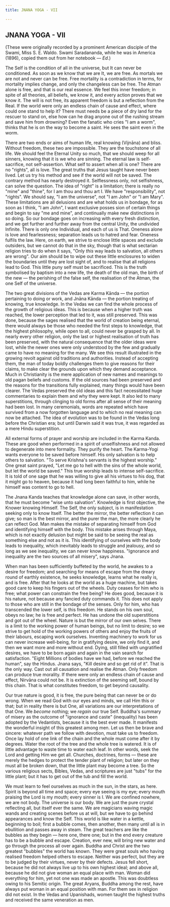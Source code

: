 ```yaml
---
title: JNANA YOGA - VII

---
```





  

## JNANA YOGA - VII

(These were originally recorded by a prominent American disciple of the
Swami, Miss S. E. Waldo. Swami Saradananda, while he was in America
(1896), copied them out from her notebook — *Ed*.)

The Self is the condition of all in the universe, but It can never be
conditioned. As soon as we know that we are It, we are free. As mortals
we are not and never can be free. Free mortality is a contradiction in
terms, for mortality implies change, and only the changeless can be
free. The Atman alone is free, and that is our real essence. We feel
this inner freedom; in spite of all theories, all beliefs, we know it,
and every action proves that we know it. The will is not free, its
apparent freedom is but a reflection from the Real. If the world were
only an endless chain of cause and effect, where could one stand to help
it? There must needs be a piece of dry land for the rescuer to stand on,
else how can he drag anyone out of the rushing stream and save him from
drowning? Even the fanatic who cries "I am a worm", thinks that he is on
the way to become a saint. He sees the saint even in the worm.

There are two ends or aims of human life, real knowing (Vijnāna) and
bliss. Without freedom, these two are impossible. They are the
touchstone of all life. We should feel the Eternal Unity so much, that
we should weep for all sinners, knowing that it is we who are sinning.
The eternal law is self-sacrifice, not self-assertion. What self to
assert when all is one? There are no "rights", all is love. The great
truths that Jesus taught have never been lived. Let us try his method
and see if the world will not be saved. The contrary method has nearly
destroyed it. Selflessness only, not selfishness, can solve the
question. The idea of "right" is a limitation; there is really no "mine"
and "thine", for I am thou and thou art I. We have "responsibility", not
"rights". We should say, "I am the universe", not "I am John" or "I am
Mary". These limitations are all delusions and are what holds us in
bondage, for as soon as I think, "I am John", I want exclusive posses
sion of certain things and begin to say "me and mine", and continually
make new distinctions in so doing. So our bondage goes on increasing
with every fresh distinction, and we get further and further away from
the central Unity, the undivided Infinite. There is only one Individual,
and each of us is That. Oneness alone is love and fearlessness;
separation leads us to hatred and fear. Oneness fulfils the law. Here,
on earth, we strive to enclose little spaces and exclude outsiders, but
we cannot do that in the sky, though that is what sectarian religion
tries to do when it says, "Only *this* way leads to salvation, all
others are wrong". Our aim should be to wipe out these little enclosures
to widen the boundaries until they are lost sight of, and to realise
that all religions lead to God. This little puny self must be
sacrificed. This is the truth symbolised by baptism into a new life, the
death of the old man, the birth of the new — the perishing of the false
self, the realisation of the Atman, the one Self of the universe.

The two great divisions of the Vedas are Karma Kānda — the portion
pertaining to doing or work, and Jnāna Kānda — the portion treating of
knowing, true knowledge. In the Vedas we can find the whole process of
the growth of religious ideas. This is because when a higher truth was
reached, the lower perception that led to it, was still preserved. This
was done, because the sages realised that the world of creation being
eternal, there would always be those who needed the first steps to
knowledge, that the highest philosophy, while open to all, could never
be grasped by all. In nearly every other religion, only the last or
highest realisation of truth has been preserved, with the natural
consequence that the older ideas were lost, while the newer ones were
only understood by the few and gradually came to have no meaning for the
many. We see this result illustrated in the growing revolt against old
traditions and authorities. Instead of accepting them, the man of today
boldly challenges them to give reasons for their claims, to make clear
the grounds upon which they demand acceptance. Much in Christianity is
the mere application of new names and meanings to old pagan beliefs and
customs. If the old sources had been preserved and the reasons for the
transitions fully explained, many things would have been clearer. The
Vedas preserved the old ideas and this fact necessitated huge
commentaries to explain them and why they were kept. It also led to many
superstitions, through clinging to old forms after all sense of their
meaning had been lost. In many ceremonials, words are repeated which
have survived from a now forgotten language and to which no real meaning
can now be attached. The idea of evolution was to be found in the Vedas
long before the Christian era; but until Darwin said it was true, it was
regarded as a mere Hindu superstition.

All external forms of prayer and worship are included in the Karma
Kanda. These are good when performed in a spirit of unselfishness and
not allowed to degenerate into mere formality. They purify the heart.
The Karma-Yogi wants everyone to be saved before himself. His only
salvation is to help others to salvation. "To serve Krishna's servants
is the highest worship." One great saint prayed, "Let me go to hell with
the sins of the whole world, but let the world be saved." This true
worship leads to intense self-sacrifice. It is told of one sage that he
was willing to give all his virtues to his dog, that it might go to
heaven, because it had long been faithful to him, while he himself was
content to go to hell.

The Jnana Kanda teaches that knowledge alone can save, in other words,
that he must become "wise unto salvation". Knowledge is first objective,
the Knower knowing Himself. The Self, the only subject, is in
manifestation seeking only to know Itself. The better the mirror, the
better reflection it can give; so man is the best mirror, and the purer
the man, the more clearly he can reflect God. Man makes the mistake of
separating himself from God and identifying himself with the body. This
mistake arises through Maya, which is not exactly delusion but might be
said to be seeing the real as something else and not as it is. This
identifying of ourselves with the body leads to inequality, which
inevitably leads to struggle and jealousy, and so long as we see
inequality, we can never know happiness. "Ignorance and inequality are
the two sources of all misery", says Jnana.

When man has been sufficiently buffeted by the world, he awakes to a
desire for freedom; and searching for means of escape from the dreary
round of earthly existence, he seeks knowledge, learns what he really
is, and is free. After that he looks at the world as a huge machine, but
takes good care to keep his fingers out of the wheels. Duty ceases for
him who is free; what power can constrain the free being? He does good,
because it is his nature, not because any fancied duty commands it. This
does not apply to those who are still in the bondage of the senses. Only
for him, who has transcended the lower self, is this freedom. He stands
on his own soul, obeys no law; he is free and perfect. He has undone the
old superstitions and got out of the wheel. Nature is but the mirror of
our own selves. There is a limit to the working power of human beings,
but no limit to desire; so we strive to get hold of the working powers
of others and enjoy the fruits of their labours, escaping work
ourselves. Inventing machinery to work for us can never increase
well-being, for in gratifying desire, we only find it, and then we want
more and more without end. Dying, still filled with ungratified desires,
we have to be born again and again in the vain search for satisfaction.
"Eight Millions of bodies have we had, before we reached the human", say
the Hindus. Jnana says, "Kill desire and so get rid of it". That is the
only way. Cast out all causation and realise the Atman. Only freedom can
produce true morality. If there were only an endless chain of cause and
effect, Nirvāna could not be. It is extinction of the seeming self,
bound by this chain. That is what constitutes freedom, to get beyond
causality.

Our true nature is good, it is free, the pure being that can never be or
do wrong. When we read God with our eyes and minds, we call Him this or
that; but in reality there is but One, all variations are our
interpretations of that One. We *become* nothing; we *regain* our true
Self. Buddha's summary of misery as the outcome of "ignorance and caste"
(inequality) has been adopted by the Vedantists, because it is the best
ever made. It manifests the wonderful insight of this greatest among
men. Let us then be brave and sincere: whatever path we follow with
devotion, must take us to freedom. Once lay hold of one link of the
chain and the whole must come after it by degrees. Water the root of the
tree and the whole tree is watered. It is of little advantage to waste
time to water each leaf. In other words, seek the Lord and getting Him
we get all. Churches, doctrines, forms — these are merely the hedges to
protect the tender plant of religion; but later on they must all be
broken down, that the little plant may become a tree. So the various
religious sects, Bibles, Vedas, and scriptures are just "tubs" for the
little plant; but it has to get out of the tub and fill the world.

We must learn to feel ourselves as much in the sun, in the stars, as
here. Spirit is beyond all time and space; every eye seeing is my eye;
every mouth praising the Lord is my mouth; every sinner is I. We are
confined nowhere, we are not body. The universe is our body. We are just
the pure crystal reflecting all, but itself ever the same. We are
magicians waving magic wands and creating scenes before us at will, but
we have to go behind appearances and know the Self. This world is like
water in a kettle, beginning to boil; first a bubble comes, then
another, then many until all is in ebullition and passes away in steam.
The great teachers are like the bubbles as they begin — here one, there
one; but in the end every creature has to be a bubble and escape.
Creation, ever new, will bring new water and go through the process all
over again. Buddha and Christ are the two greatest "bubbles" the world
has known. They were great souls who having realised freedom helped
others to escape. Neither was perfect, but they are to be judged by
their virtues, never by their defects. Jesus fell short, because he did
not always live up to his own highest ideal; and above all, because he
did not give woman an equal place with man. Woman did everything for
him, yet not one was made an apostle. This was doubtless owing to his
Semitic origin. The great Aryans, Buddha among the rest, have always put
woman in an equal position with man. For them sex in religion did not
exist. In the Vedas and Upanishads, women taught the highest truths and
received the same veneration as men.



